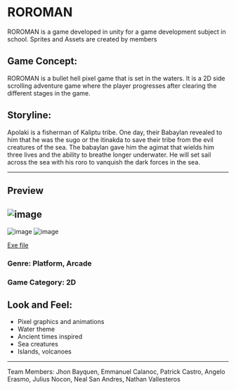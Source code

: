 # ROROMAN
ROROMAN is a game developed in unity for a game development subject in school. Sprites and Assets are created by members

## Game Concept: 
ROROMAN is a bullet hell pixel game that is set in the waters. It is a 2D side scrolling adventure game where the player progresses after clearing the different stages in the game. 

## Storyline:
Apolaki is a fisherman of Kaliptu tribe. One day, their Babaylan revealed to him that he was the sugo or the itinakda to save their tribe from the evil creatures of the sea. 
The babaylan gave him the agimat that wields him three lives and the ability to breathe longer underwater. He will set sail across the sea with his roro to vanquish the dark forces in the sea.

---

## Preview
![image](https://user-images.githubusercontent.com/70811340/122709928-d45eb700-d291-11eb-9065-c09b841595b0.png)
---
![image](https://user-images.githubusercontent.com/70811340/122707983-af684500-d28d-11eb-9367-694c204082d6.png)
![image](https://user-images.githubusercontent.com/70811340/122708040-cc9d1380-d28d-11eb-8f03-e8cc9bee342e.png)


[Exe file](https://www.dropbox.com/sh/vem2440ifyaswnf/AABP_WLWnqq3PbGhIn29MDbVa?dl=0)

### Genre: Platform, Arcade

### Game Category: 2D

## Look and Feel: 
- Pixel graphics and animations
- Water theme
- Ancient times inspired
- Sea creatures
- Islands, volcanoes

---

Team Members:  Jhon Bayquen, Emmanuel Calanoc, Patrick Castro, Angelo Erasmo, Julius Nocon, Neal San Andres, Nathan Vallesteros
